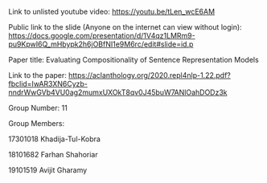 Link to unlisted youtube video:
https://youtu.be/tLen_wcE6AM


Public link to the slide (Anyone on the internet can view without login):
https://docs.google.com/presentation/d/1V4qz1LMRm9-pu9KpwI6Q_mHbypk2h6jOBfNI1e9M6rc/edit#slide=id.p


Paper title:
Evaluating Compositionality of Sentence Representation Models


Link to the paper:
https://aclanthology.org/2020.repl4nlp-1.22.pdf?fbclid=IwAR3XN6Cyzb-nndrWwGVb4VU0ag2mumxUXOkT8qv0J45buW7ANlOahDODz3k


Group Number:
11


Group Members:

17301018 Khadija-Tul-Kobra

18101682 Farhan Shahoriar

19101519 Avijit Gharamy
